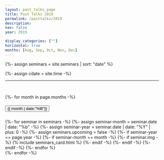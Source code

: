 ```yaml
---
layout: past_talks_page
title: Past Talks 2019
permalink: /pasttalks/2019
description: 
nav: false
year: 2019

display_categories: [""]
horizontal: true
months: [Aug, Sep, Oct, Nov, Dec]
---
```



{%- assign seminars = site.seminars | sort: "date"  %}

{%- assign cdate = site.time  -%}

<hr>



    
<br>


<!-- {{ cdate }} -->

<div id="accordion">

{%- for month in page.months -%}

<div class="card">
    <div class="card-header" id={{month}}>
      <h5 class="mb-0 month">
        <button class="btn btn-link" data-toggle="collapse" data-target="#{{month}}1" aria-expanded="false" aria-controls="{{month}}1">
        <div class="month-name">{{ month | date:"%B"}}</div>
        </button>
      </h5>
    </div>
    <div id="{{month}}1" class="collapse show" aria-labelledby="{{month}}" data-parent="#accordion">
      <div class="card-body">
        <div class="seminars">
          <div class="container">
            <div class="grid">
              {%- for seminar in seminars -%}
                {%- assign seminar-month = seminar.date | date: "%b" -%}
                {%- assign seminar-year = seminar.date | date: "%Y"  | plus: 0 -%}
                {%- assign seminars.upcoming = false -%}
                {%- if seminar-year == page.year -%}
                  {%- if seminar-month == month -%}
                    {%- if seminar.img -%}
                      {% include seminars_card.html %}
                    {%- endif -%}
                  {%- endif -%}
                {%- endif -%}
              {%- endfor %}
            </div>
          </div>
        </div>
      </div>
    </div>
  </div>
{%- endfor -%}

</div>




